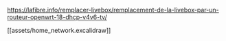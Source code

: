https://lafibre.info/remplacer-livebox/remplacement-de-la-livebox-par-un-routeur-openwrt-18-dhcp-v4v6-tv/

[[assets/home_network.excalidraw]]
